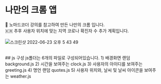 # 나만의 크롬 앱
:seedling: 노마드코더 강의를 참고하여 만든 나만의 크롬 입니다. <br>
:kr: 추후 사용자 위치에 맞는 지역 코로나 확진자 수 추가 계획입니다.
<br>
<br>
![스크린샷 2022-06-23 오후 5 43 49](https://user-images.githubusercontent.com/89337508/175264969-e55ee46d-91ca-4ca3-9d5c-74c16774f2b8.png)

<br>
## js 구성
js폴더는 6개의 파일로 구성되어있습니다.
1) 배경화면 랜덤 background.js
2) 시간을 보여주는 clock.js
3) 사용자의 아이디를 보여주는 greeting.js
4) 명언 랜덤 quotes.js
5) 사용자 위치와, 날씨 및 날씨 아이콘을 보여주는 weather.js


